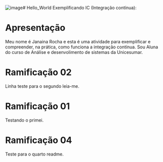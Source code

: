 ![image](https://github.com/UniceMod52-2023/Ead15/assets/144626536/0e6aa464-c38a-4397-abcc-966d1b78215e)# Hello_World
Exemplificando IC (Integração contínua):
# Apresentação
Meu nome é Janaina Rocha e esta é uma atividade para exemplificar e compreender, na prática, como funciona a integração contínua.
Sou Aluna do curso de Análise e desenvolimento de sistemas da Unicesumar.
# Ramificação 02
Linha teste para o segundo leia-me.

# Ramificação  01
Testando  o primei.

# Ramificação 04 
Teste para o quarto readme.
